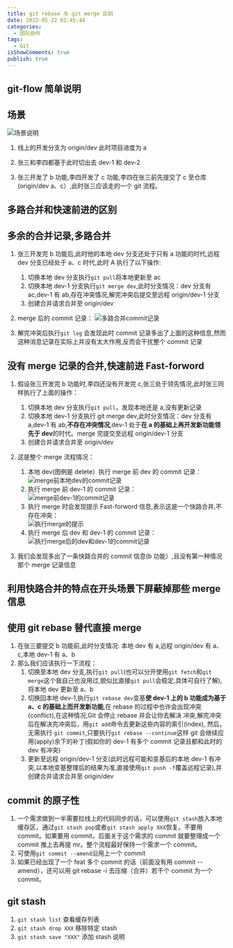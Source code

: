 ```yaml
---
title: git rebase 与 git merge 区别
date: 2022-05-22 02:45:44
categories:
  - 团队协作
tags:
  - Git
isShowComments: true
publish: true
---
```


## git-flow 简单说明

## 场景

![场景说明](https://blog.peigo.top/peigo/2022-05-24-23-43-12.png)

1. 线上的开发分支为 origin/dev 此时项目进度为 a

2. 张三和李四都基于此时切出去 dev-1 和 dev-2

3. 张三开发了 b 功能,李四开发了 c 功能,李四在张三前先提交了 c 至仓库(origin/dev a、c）,此时张三应该走的一个 git 流程。

## 多路合并和快速前进的区别

## 多余的合并记录,多路合并

1. 张三开发完 b 功能后,此时他的本地 dev 分支还处于只有 a 功能的时代,远程 dev 分支已经处于 a、c 时代,此时 A 执行了以下操作:

   1. 切换本地 dev 分支执行`git pull`将本地更新至 ac
   2. 切换本地 dev-1 分支执行`git merge dev`,此时分支情况：dev 分支有 ac,dev-1 有 ab,存在冲突情况,解完冲突后提交至远程 origin/dev-1 分支
   3. 创建合并请求合并至 origin/dev

2. merge 后的 commit 记录： ![多路合并commit记录](https://blog.peigo.top/peigo/2022-05-24-23-42-37.png)

3. 解完冲突后执行`git log` 会发现此时 commit 记录多出了上面的这种信息,然而这种消息记录在实际上并没有太大作用,反而会干扰整个 commit 记录

## 没有 merge 记录的合并,快速前进 Fast-forword

1. 假设张三开发完 b 功能时,李四还没有开发完 c,张三处于领先情况,此时张三同样执行了上面的操作：

   1. 切换本地 dev 分支执行`git pull`，发现本地还是 a,没有更新记录
   2. 切换本地 dev-1 分支执行 git merge dev,此时分支情况：dev 分支有 a,dev-1 有 ab,**不存在冲突情况**,dev-1 处于**在 a 的基础上再开发新功能领先于 dev**的时代。merge 完提交至远程 origin/dev-1 分支
   3. 创建合并请求合并至 origin/dev

2. 这是整个 merge 流程情况：

   1. 本地 dev(图例是 delete）执行 merge 前 dev 的 commit 记录：  
      ![merge前本地dev的commit记录](https://blog.peigo.top/peigo/2022-05-24-23-47-15.png)
   2. 执行 merge 前 dev-1 的 commit 记录：  
      ![merge前dev-1的commit记录](https://blog.peigo.top/peigo/2022-05-24-23-47-46.png)
   3. 执行 merge 时会发现提示 Fast-forword 信息,表示这是一个快路合并,不存在冲突：  
      ![执行merge的提示](https://blog.peigo.top/peigo/2022-05-24-23-48-21.png)
   4. 执行 merge 后 dev 和 dev-1 的 commit 记录：  
      ![执行merge后的dev和dev-1的commit记录](https://blog.peigo.top/peigo/2022-05-24-23-48-39.png)

3. 我们会发现多出了一条快路合并的 commit 信息(b 功能）,且没有第一种情况那个 merge 记录信息

## 利用快路合并的特点在开头场景下屏蔽掉那些 merge 信息

## 使用 git rebase 替代直接 merge

1. 在张三要提交 b 功能前,此时分支情况: 本地 dev 有 a,远程 origin/dev 有 a、c,本地 dev-1 有 a、b
2. 那么我们应该执行一下流程：
   1. 切换至本地 dev 分支,执行`git pull`(也可以分开使用`git fetch`和`git merge`这个我自己也没用过,貌似比直接`git pull`会稳定,具体可自行了解),将本地 dev 更新至 a、b
   2. 切换回本地 dev-1,执行`git rebase dev`变基**使 dev-1 上的 b 功能成为基于 a、c 的基础上而开发新功能**,在 rebase 的过程中也许会出现冲突(conflict),在这种情况,Git 会停止 rebase 并会让你去解决 冲突,解完冲突后在解决完冲突后，用`git add`命令去更新这些内容的索引(index), 然后，无需执行 `git commit`,只要执行`git rebase --continue`这样 git 会继续应用(apply)余下的补丁(假如你的 dev-1 有多个 commit 记录且都和此时的 dev 有冲突)
   3. 更新至远程 origin/dev-1 分支(此时远程可能和变基后的本地 dev-1 有冲突,以本地变基整理后的结果为准,直接使用`git push -f`覆盖远程记录),并创建合并请求合并至 origin/dev

## commit 的原子性

1. 一个需求做到一半需要拉线上的代码同步的话，可以使用`git stash`放入本地缓存区，通过`git stash pop`或者`git stash apply XXX`恢复。不要用 commit。如果要用 commit，后面关于这个需求的 commit 就要整理成一个 commit 推上去再提 mr。整个流程最好保持一个需求一个 commit。
2. 可使用`git commit --amend`沿用上一个 commit
3. 如果已经出现了一个 feat 多个 commit 的话（前面没有用 commit --amend），还可以用 git rebase -i 去压缩（合并）若干个 commit 为一个 commit。

## git stash

1. `git stash list` 查看缓存列表
2. `git stash drop XXX` 移除特定 stash
3. `git stash save "XXX"` 添加 stash 说明
